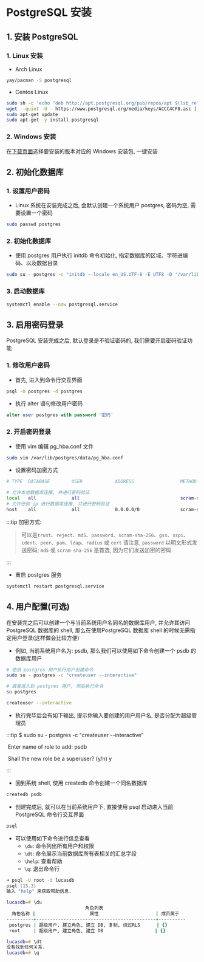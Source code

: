 # PostgreSQL 安装

## 1. 安装 PostgreSQL

### 1. Linux 安装

* Arch Linux

```zsh
yay/pacman -S postgresql
```

* Centos Linux

```zsh
sudo sh -c 'echo "deb http://apt.postgresql.org/pub/repos/apt $(lsb_release -cs)-pgdg main" > /etc/apt/sources.list.d/pgdg.list'
wget --quiet -O - https://www.postgresql.org/media/keys/ACCC4CF8.asc | sudo apt-key add -
sudo apt-get update
sudo apt-get -y install postgresql
```

### 2. Windows 安装

在[下载页面](https://www.enterprisedb.com/downloads/postgres-postgresql-downloads)选择要安装的版本对应的 Windows 安装包, 一键安装

## 2. 初始化数据库

### 1. 设置用户密码

* Linux 系统在安装完成之后, 会默认创建一个系统用户 postgres, 密码为空, 需要设置一个密码

```zsh
sudo passwd postgres
```

### 2. 初始化数据库

* 使用 postgres 用户执行 initdb 命令初始化, 指定数据库的区域、字符进编码、以及数据目录

```zsh
sudo su - postgres -c "initdb --locale en_US.UTF-8 -E UTF8 -D '/var/lib/postgres/data'"
```

### 3. 启动数据库

```zsh
systemctl enable --now postgresql.service
```

## 3. 启用密码登录

PostgreSQL 安装完成之后, 默认登录是不验证密码的, 我们需要开启密码验证功能

### 1. 修改用户密码

* 首先, 进入到命令行交互界面

```zsh
psql -U postgres -d postgres
```

* 执行 alter 语句修改用户密码

```sql
alter user postgres with password '密码'
```

### 2. 开启密码登录

* 使用 vim 编辑 pg_hba.conf 文件

```zsh
sudo vim /var/lib/postgres/data/pg_hba.conf
```

* 设置密码加密方式

```zsh
# TYPE  DATABASE        USER            ADDRESS                 METHOD

# 允许本地数据库连接, 并进行密码验证
local   all             all                                     scram-sha-256
# 允许任何 ip 进行数据库连接, 并进行密码验证
host    all             all             0.0.0.0/0               scram-sha-256
```

:::tip 加密方式:

> 可以是`trust`、`reject`、`md5`、`password`、`scram-sha-256`、`gss`、`sspi`、`ident`、`peer`、`pam`、`ldap`、`radius` 或 `cert` 请注意, `password` 以明文形式发送密码; `md5` 或 `scram-sha-256` 是首选, 因为它们发送加密的密码

:::

* 重启 postgres 服务

```zsh
systemctl restart postgresql.service
```



## 4. 用户配置(可选)

在安装完之后可以创建一个与当前系统用户名同名的数据库用户, 并允许其访问 PostgreSQL 数据库的 shell, 那么在使用PostgreSQL 数据库 shell 的时候无需指定用户登录(这样做会比较方便)

* 例如, 当前系统用户名为: psdb, 那么我们可以使用如下命令创建一个 psdb 的数据库用户

```zsh
# 使用 postgres 用户执行用户创建命令
sudo su - postgres -c "createuser --interactive"

# 或者进入到 postgres 用户, 然后执行命令
su postgres

createuser --interactive
```

* 执行完毕后会有如下输出, 提示你输入要创建的用户用户名, 是否分配为超级管理员

:::tip $ sudo su - postgres -c "createuser --interactive"

​	Enter name of role to add: psdb

​	Shall the new role be a superuser? (y/n) y

:::

* 回到系统 shell, 使用 createdb 命令创建一个同名数据库

```zsh
createdb psdb
```

* 创建完成后, 就可以在当前系统用户下, 直接使用 psql 启动进入当前 PostgreSQL 命令行交互界面

```zsh
psql
```

* 可以使用如下命令进行信息查看
  * `\du`: 命令列出所有用户和权限
  * `\dt`: 命令展示当前数据库所有表相关的汇总字段
  * `\help`: 查看帮助
  * `\q`: 退出命令行

```zsh
➜ psql -U root -d lucasdb
psql (15.3)
输入 "help" 来获取帮助信息.

lucasdb=# \du
                             角色列表
  角色名称 |                    属性                     | 成员属于 
----------+--------------------------------------------+----------
 postgres | 超级用户, 建立角色, 建立 DB, 复制, 绕过RLS      | {}
 root     | 超级用户, 建立角色, 建立 DB                   | {}

lucasdb=# \dt
没有找到任何关系.
lucasdb=# \q

```

